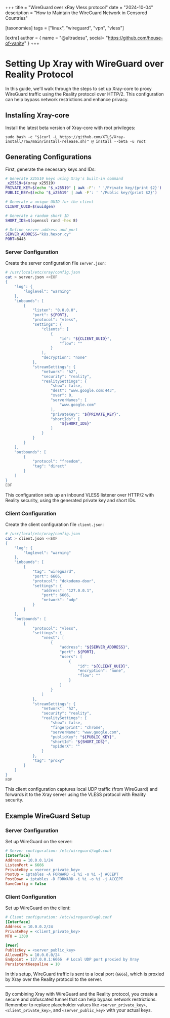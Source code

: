 +++
title = "WireGuard over xRay Vless protocol"
date = "2024-10-04"
description = "How to Maintain the WireGuard Network in Censored Countries"

[taxonomies]
tags = ["linux", "wireguard", "vpn", "vless"]

[extra]
author = { name = "@ultradesu", social= "https://github.com/house-of-vanity" }
+++

# Setting Up Xray with WireGuard over Reality Protocol

In this guide, we'll walk through the steps to set up Xray-core to proxy WireGuard traffic using the Reality protocol over HTTP/2. This configuration can help bypass network restrictions and enhance privacy.

## Installing Xray-core

Install the latest beta version of Xray-core with root privileges:

```shell
sudo bash -c "$(curl -L https://github.com/XTLS/Xray-install/raw/main/install-release.sh)" @ install --beta -u root
```

## Generating Configurations

First, generate the necessary keys and IDs:

```sh
# Generate X25519 keys using Xray's built-in command
_x25519=$(xray x25519)
PRIVATE_KEY=$(echo "$_x25519" | awk -F': ' '/Private key/{print $2}')
PUBLIC_KEY=$(echo "$_x25519" | awk -F': ' '/Public key/{print $2}')

# Generate a unique UUID for the client
CLIENT_UUID=$(uuidgen)

# Generate a random short ID
SHORT_IDS=$(openssl rand -hex 8)

# Define server address and port
SERVER_ADDRESS="k8s.hexor.cy"
PORT=8443
```

### Server Configuration

Create the server configuration file `server.json`:

```sh
# /usr/local/etc/xray/config.json
cat > server.json <<EOF
{
    "log": {
        "loglevel": "warning"
    },
    "inbounds": [
        {
            "listen": "0.0.0.0",
            "port": ${PORT},
            "protocol": "vless",
            "settings": {
                "clients": [
                    {
                        "id": "${CLIENT_UUID}",
                        "flow": ""
                    }
                ],
                "decryption": "none"
            },
            "streamSettings": {
                "network": "h2",
                "security": "reality",
                "realitySettings": {
                    "show": false,
                    "dest": "www.google.com:443",
                    "xver": 0,
                    "serverNames": [
                        "www.google.com"
                    ],
                    "privateKey": "${PRIVATE_KEY}",
                    "shortIds": [
                        "${SHORT_IDS}"
                    ]
                }
            }
        }
    ],
    "outbounds": [
        {
            "protocol": "freedom",
            "tag": "direct"
        }
    ]
}
EOF
```

This configuration sets up an inbound VLESS listener over HTTP/2 with Reality security, using the generated private key and short IDs.

### Client Configuration

Create the client configuration file `client.json`:

```sh
# /usr/local/etc/xray/config.json
cat > client.json <<EOF
{
    "log": {
        "loglevel": "warning"
    },
    "inbounds": [
        {
            "tag": "wireguard",
            "port": 6666,
            "protocol": "dokodemo-door",
            "settings": {
                "address": "127.0.0.1",
                "port": 6666,
                "network": "udp"
            }
        }
    ],
    "outbounds": [
        {
            "protocol": "vless",
            "settings": {
                "vnext": [
                    {
                        "address": "${SERVER_ADDRESS}",
                        "port": ${PORT},
                        "users": [
                            {
                                "id": "${CLIENT_UUID}",
                                "encryption": "none",
                                "flow": ""
                            }
                        ]
                    }
                ]
            },
            "streamSettings": {
                "network": "h2",
                "security": "reality",
                "realitySettings": {
                    "show": false,
                    "fingerprint": "chrome",
                    "serverName": "www.google.com",
                    "publicKey": "${PUBLIC_KEY}",
                    "shortId": "${SHORT_IDS}",
                    "spiderX": ""
                }
            },
            "tag": "proxy"
        }
    ]
}
EOF
```

This client configuration captures local UDP traffic (from WireGuard) and forwards it to the Xray server using the VLESS protocol with Reality security.

## Example WireGuard Setup

### Server Configuration

Set up WireGuard on the server:

```ini
# Server configuration: /etc/wireguard/wg0.conf
[Interface]
Address = 10.0.0.1/24
ListenPort = 6666
PrivateKey = <server_private_key>
PostUp = iptables -A FORWARD -i %i -o %i -j ACCEPT
PostDown = iptables -D FORWARD -i %i -o %i -j ACCEPT
SaveConfig = false
```

### Client Configuration

Set up WireGuard on the client:

```ini
# Client configuration: /etc/wireguard/wg0.conf
[Interface]
Address = 10.0.0.2/24
PrivateKey = <client_private_key>
MTU = 1300

[Peer]
PublicKey = <server_public_key>
AllowedIPs = 10.0.0.0/24
Endpoint = 127.0.0.1:6666  # Local UDP port proxied by Xray
PersistentKeepalive = 10
```

In this setup, WireGuard traffic is sent to a local port (`6666`), which is proxied by Xray over the Reality protocol to the server.

---

By combining Xray with WireGuard and the Reality protocol, you create a secure and obfuscated tunnel that can help bypass network restrictions. Remember to replace placeholder values like `<server_private_key>`, `<client_private_key>`, and `<server_public_key>` with your actual keys.